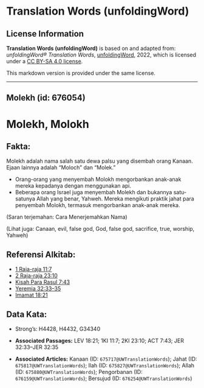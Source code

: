 # Translation Words (unfoldingWord)

## License Information

**Translation Words (unfoldingWord)** is based on and adapted from: _unfoldingWord® Translation Words_, [unfoldingWord](https://unfoldingword.org/utw), 2022, which is licensed under a [CC BY-SA 4.0 license](https://creativecommons.org/licenses/by-sa/4.0/legalcode.en).

This markdown version is provided under the same license.



--------------------------------

## Molekh (id: 676054)

Molekh, Molokh
==============

Fakta:
------

Molekh adalah nama salah satu dewa palsu yang disembah orang Kanaan. Ejaan lainnya adalah “Moloch” dan “Molek.”

* Orang\-orang yang menyembah Molokh mengorbankan anak\-anak mereka kepadanya dengan menggunakan api.
* Beberapa orang Israel juga menyembah Molekh dan bukannya satu\-satunya Allah yang benar, Yahweh. Mereka mengikuti praktik jahat para penyembah Molokh, termasuk mengorbankan anak\-anak mereka.

(Saran terjemahan: Cara Menerjemahkan Nama)

(Lihat juga: Canaan, evil, false god, God, false god, sacrifice, true, worship, Yahweh)

Referensi Alkitab:
------------------

* [1 Raja\-raja 11:7](https://ref.ly/1Kgs0:0)
* [2 Raja\-raja 23:10](https://ref.ly/2Kgs0:0)
* [Kisah Para Rasul 7:43](https://ref.ly/Acts0:0)
* [Yeremia 32:33–35](https://ref.ly/Jer32:33-Jer32:35)
* [Imamat 18:21](https://ref.ly/Lev18:21)

Data Kata:
----------

* Strong’s: H4428, H4432, G34340

* **Associated Passages:** LEV 18:21; 1KI 11:7; 2KI 23:10; ACT 7:43; JER 32:33–JER 32:35
* **Associated Articles:** Kanaan (ID: `675717@UWTranslationWords`); Jahat (ID: `675817@UWTranslationWords`); Ilah (ID: `675827@UWTranslationWords`); Allah (ID: `675880@UWTranslationWords`); Pengorbanan (ID: `676159@UWTranslationWords`); Bersujud (ID: `676254@UWTranslationWords`)

